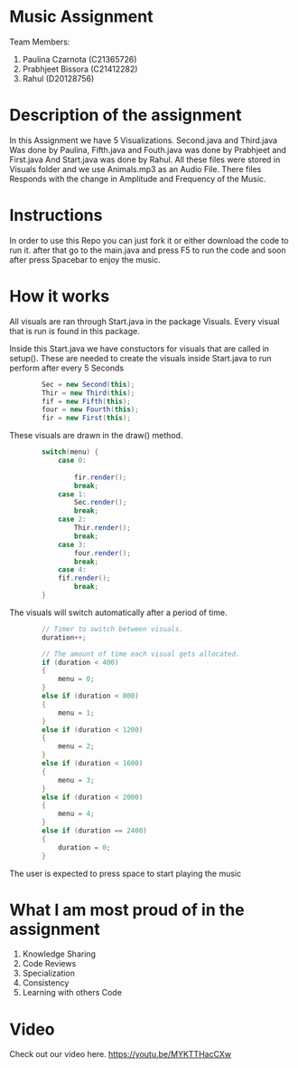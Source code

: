 # Music Assignment

Team Members:
1. Paulina Czarnota (C21365726)
2. Prabhjeet Bissora (C21412282)
3. Rahul (D20128756)

# Description of the assignment
In this Assignment we have 5 Visualizations. Second.java and Third.java Was done by Paulina, Fifth.java and Fouth.java was done by Prabhjeet and  First.java And Start.java was done by Rahul. All these files were stored in Visuals folder and we use Animals.mp3 as an Audio File. There files Responds with the change in Amplitude and Frequency of the Music.

# Instructions
In order to use this Repo you can just fork it or either download the code to run it.
after that go to the main.java and press F5 to run the code and soon after press Spacebar to enjoy the music.

# How it works
All visuals are ran through Start.java in the package Visuals.
Every visual that is run is found in this package.

Inside this Start.java we have constuctors for visuals that are called in setup().
These are needed to create the visuals inside Start.java to run perform after every 5 Seconds

```Java
        Sec = new Second(this);
        Thir = new Third(this);
        fif = new Fifth(this);
        four = new Fourth(this);
        fir = new First(this);
```

These visuals are drawn in the draw() method.
```Java
        switch(menu) {
            case 0:
                
                fir.render();
                break;
            case 1:
                Sec.render();
                break;
            case 2:
                Thir.render();
                break;
            case 3:
                four.render();
                break;
            case 4:
            fif.render();
                break;
        }
```

The visuals will switch automatically after a period of time.
```Java
        // Timer to switch between visuals.
        duration++;

        // The amount of time each visual gets allocated.
        if (duration < 400)
        {
            menu = 0;
        }
        else if (duration < 800)
        {
            menu = 1;
        }
        else if (duration < 1200)
        {
            menu = 2;
        }
        else if (duration < 1600)
        {
            menu = 3;
        }
        else if (duration < 2000)
        {
            menu = 4;
        }
        else if (duration == 2400)
        {
            duration = 0;
        }
```

The user is expected to press space to start playing the music

# What I am most proud of in the assignment

1. Knowledge Sharing
2. Code Reviews
3. Specialization 
4. Consistency
5. Learning with others Code

# Video
Check out our video here.
https://youtu.be/MYKTTHacCXw

